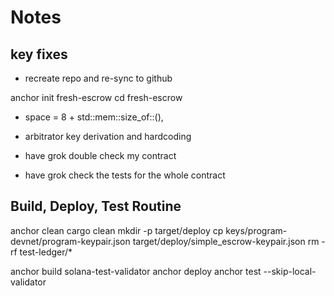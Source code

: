 # Notes

## key fixes
- recreate repo and re-sync to github

anchor init fresh-escrow
cd fresh-escrow


- space = 8 + std::mem::size_of::<Escrow>(),
- arbitrator key derivation and hardcoding


- have grok double check my contract
- have grok check the tests for the whole contract


## Build, Deploy, Test Routine
anchor clean
cargo clean
mkdir -p target/deploy
cp keys/program-devnet/program-keypair.json target/deploy/simple_escrow-keypair.json
rm -rf test-ledger/*
<!-- stop validator -->
anchor build
solana-test-validator
anchor deploy
anchor test --skip-local-validator